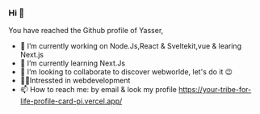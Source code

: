 ### Hi 👋
You have reached the Github profile of Yasser,
- 🔭 I’m currently working on Node.Js,React & Sveltekit,vue & learing Next.js
- 🌱 I’m currently learning Next.Js
- 👯 I’m looking to collaborate to discover webworlde, let's do it 😉
- 🧑‍💻Intressted in webdevelopment
- 📫 How to reach me: by email & look my profile https://your-tribe-for-life-profile-card-pi.vercel.app/


